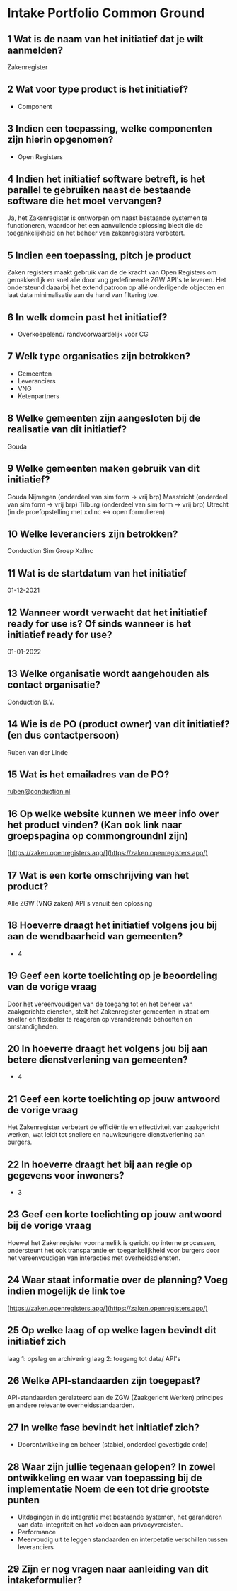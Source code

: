 # Intake Portfolio Common Ground

## 1 Wat is de naam van het initiatief dat je wilt aanmelden?

Zakenregister

## 2 Wat voor type product is het initiatief?

- Component

## 3 Indien een toepassing, welke componenten zijn hierin opgenomen?

- Open Registers

## 4 Indien het initiatief software betreft, is het parallel te gebruiken naast de bestaande software die het moet vervangen?

Ja, het Zakenregister is ontworpen om naast bestaande systemen te functioneren, waardoor het een aanvullende oplossing biedt die de toegankelijkheid en het beheer van zakenregisters verbetert.

## 5 Indien een toepassing, pitch je product

Zaken registers maakt gebruik van de de kracht van Open Registers om gemakkenlijk en snel alle door vng gedefineerde ZGW API's te leveren. Het ondersteund daaarbij het extend patroon op allé onderligende objecten en laat data minimalisatie aan de hand van filtering toe.

## 6 In welk domein past het initiatief?

- Overkoepelend/ randvoorwaardelijk voor CG

## 7 Welk type organisaties zijn betrokken?

- Gemeenten
- Leveranciers
- VNG
- Ketenpartners

## 8 Welke gemeenten zijn aangesloten bij de realisatie van dit initiatief?

Gouda

## 9 Welke gemeenten maken gebruik van dit initiatief?

Gouda 
Nijmegen (onderdeel van sim form -> vrij brp)
Maastricht (onderdeel van sim form -> vrij brp)
Tilburg (onderdeel van sim form -> vrij brp)
Utrecht (in de proefopstelling met xxllnc <-> open formulieren)

## 10 Welke leveranciers zijn betrokken?

Conduction 
Sim Groep
Xxllnc 

## 11 Wat is de startdatum van het initiatief

01-12-2021

## 12 Wanneer wordt verwacht dat het initiatief ready for use is? Of sinds wanneer is het initiatief ready for use?

01-01-2022

## 13 Welke organisatie wordt aangehouden als contact organisatie?

Conduction B.V.

## 14 Wie is de PO (product owner) van dit initiatief? (en dus contactpersoon)

Ruben van der Linde

## 15 Wat is het emailadres van de PO?

<ruben@conduction.nl>

## 16 Op welke website kunnen we meer info over het product vinden? (Kan ook link naar groepspagina op commongroundnl zijn)

[https://zaken.openregisters.app/](https://zaken.openregisters.app/)

## 17 Wat is een korte omschrijving van het product?

Alle ZGW (VNG zaken) API's vanuit één oplossing

## 18 Hoeverre draagt het initiatief volgens jou bij aan de wendbaarheid van gemeenten?

- 4

## 19 Geef een korte toelichting op je beoordeling van de vorige vraag

Door het vereenvoudigen van de toegang tot en het beheer van zaakgerichte diensten, stelt het Zakenregister gemeenten in staat om sneller en flexibeler te reageren op veranderende behoeften en omstandigheden.

## 20 In hoeverre draagt het volgens jou bij aan betere dienstverlening van gemeenten?

- 4

## 21 Geef een korte toelichting op jouw antwoord de vorige vraag

Het Zakenregister verbetert de efficiëntie en effectiviteit van zaakgericht werken, wat leidt tot snellere en nauwkeurigere dienstverlening aan burgers.

## 22 In hoeverre draagt het bij aan regie op gegevens voor inwoners?

- 3

## 23 Geef een korte toelichting op jouw antwoord bij de vorige vraag

Hoewel het Zakenregister voornamelijk is gericht op interne processen, ondersteunt het ook transparantie en toegankelijkheid voor burgers door het vereenvoudigen van interacties met overheidsdiensten.

## 24 Waar staat informatie over de planning? Voeg indien mogelijk de link toe

[https://zaken.openregisters.app/](https://zaken.openregisters.app/)

## 25 Op welke laag of op welke lagen bevindt dit initiatief zich

laag 1: opslag en archivering
laag 2: toegang tot data/ API's

## 26 Welke API-standaarden zijn toegepast?

API-standaarden gerelateerd aan de ZGW (Zaakgericht Werken) principes en andere relevante overheidsstandaarden.

## 27 In welke fase bevindt het initiatief zich?

- Doorontwikkeling en beheer (stabiel, onderdeel gevestigde orde)

## 28 Waar zijn jullie tegenaan gelopen? In zowel ontwikkeling en waar van toepassing bij de implementatie Noem de een tot drie grootste punten

- Uitdagingen in de integratie met bestaande systemen, het garanderen van data-integriteit en het voldoen aan privacyvereisten.
- Performance
- Meervoudig uit te leggen standaarden en interpetatie verschillen tussen leveranciers

## 29 Zijn er nog vragen naar aanleiding van dit intakeformulier?
